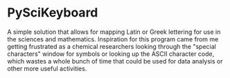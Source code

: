# PySciKeyboard
A simple solution that allows for mapping Latin or Greek lettering for use in the sciences and mathematics. Inspiration for this program came from me getting frustrated as a chemical researchers looking through the "special characters" window for symbols or looking up the ASCII character code, which wastes a whole bunch of time that could be used for data analysis or other more useful activities.
